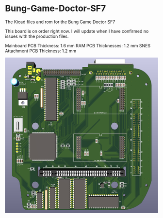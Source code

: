 # Bung-Game-Doctor-SF7
The Kicad files and rom for the Bung Game Doctor SF7

This board is on order right now. I will update when I have confirmed no issues with the production files.

Mainboard PCB Thickness: 1.6 mm
RAM PCB Thicknesses: 1.2 mm
SNES Attachment PCB Thickness: 1.2 mm

![image](https://github.com/RWeick/Bung-Game-Doctor-SF7/blob/main/DS7A-2.png)
